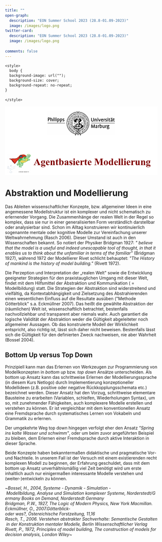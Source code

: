 ```yaml
---
title: ""
open-graph:
  description: "EON Summer School 2023 (28.8-01.09-2023)"
  image: /images/logo.png
twitter-card:
  description: "EON Summer School 2023 (28.8-01.09-2023)"
  image: /images/logo.png

comments: false
---
```


```{=html}
<style>
  body {
  background-image: url("");
  background-size: cover;
  background-repeat: no-repeat;
}
  
</style>
```
![](/images/logo.png)

# Abstraktion und Modellierung

Das Ableiten wissenschaftlicher Konzepte, bzw. allgemeiner Ideen in eine angemessene Modellstruktur ist ein komplexer und nicht schematisch zu erlernender Vorgang. Die Zusammenhänge der realen Welt in der Regel so komplex, dass sie nur in einer generalisierten Form verständlich darstellbar oder analysierbar sind. Schon im Alltag konstruieren wir kontinuierlich sogenannte mentale oder kognitive Modelle zur Vereinfachung unserer Weltwahrnehmung (Rasch 2006). Dieser Umstand ist auch in den Wissenschaften bekannt. So notiert der Physiker Bridgman 1927: *" believe that the model is a useful and indeed unescapable tool of thought, in that it enables us to think about the unfamiliar in terms of the familiar"* (Bridgman 1927), während 1972 der Modellierer Rivet schlicht behauptet: *"The History of mankind is the history of model building."* (Rivett 1972).

Die Perzeption und Interpretation der „realen Welt" sowie die Entwicklung geeigneter Strategien für den praxistauglichen Umgang mit dieser Welt, findet mit dem Hilfsmittel der Abstraktion und Kommunikation ( = Modellbildung) statt. Die Strategien der Abstraktion sind widerstreitend und vielfältig, da Kontextabhängigkeit und Zielsetzung des Abstrahierenden einen wesentlichen Einfluss auf die Resultate ausüben ("Methode Götterblick" s.a. Eckmüllner 2007). Das heißt die gewählte Abstraktion der (räumlichen) Welt ist, wissenschaftlich betrachtet, bestenfalls nachvollziehbar und transparent aber niemals wahr. Auch garantiert die logische Validität der Abstraktion weder die Gültigkeit abgeleiteter noch allgemeiner Aussagen. Ob das konstruierte Modell der Wirklichkeit entspricht, also richtig ist, lässt sich daher nicht beweisen. Bestenfalls lässt sich die Gültigkeit für den definierten Zweck nachweisen, nie aber Wahrheit (Bossel 2004).


## Bottom Up versus Top Down

Prinzipiell kann man das Erlernen von Werkzeugen zur Programmierung von Modellkonzepten in *bottom up* bzw. *top down* Ansätze unterscheiden. Als bottom up Ansatz kann das schrittweise Erlernen der Modellierungssprache (in diesem Kurs Netlogo) durch Implementierung konzeptioneller Modellideen (z.B. positive oder negative Rückkopplungsschemata etc.) bezeichnet werden. Dieser Ansatz hat den Vorzug, schrittweise elementare Bausteine zu erarbeiten (Variablen, schleifen, Wiederholungen Syntax), um so, mit zunehmender Fähigkeiten, auch komplexere Modelle erstellen und verstehen zu können. Er ist vergleichbar mit dem konventionellen Ansatz eine Fremdsprache durch systematisches Lernen von Vokabeln und Grammatik zu erlernen.

Der umgekehrte Weg top down hingegen verfolgt eher den Ansatz *"Spring ins kalte Wasser und schwimm"*, oder um beim zuvor angeführten Beispiel zu bleiben, dem Erlernen einer Fremdsprache durch aktive Interaktion in dieser Sprache.

Beide Konzepte haben bekanntermaßen didaktische und pragmatische  Vor- und Nachteile. In unserem Fall ist der Versuch mit einem existierenden recht komplexen Modell zu beginnen, der Erfahrung geschuldet, dass mit dem bottom up Ansatz unverhältnismäßig viel Zeit benötigt wird um erste inhaltlich auch nur einigermaßen interessante Modelle verstehen und (weiter-)entwickeln zu können.

~*Bossel, H., 2004, Systeme - Dynamik - Simulation - Modellbildung, Analyse und Simulation komplexer Systeme, Norderstedt/Germany Books on Demand, Norderstedt Germany\
Bridgman, P.W., 1927, The Logic of Modern Physics, New York Macmillan. \
Eckmüllner, O., 2007.Götterblick-oder was?, Östereichische Forstzeitung, 11,16\
Rasch, T., 2006. Verstehen abstrakter Sachverhalte: Semantische Gestalten in der Konstruktion mentaler Modelle, Berlin Wissenschaftlicher Verlag \
Rivett, P., 1972, Principles of model building, The construction of models for decision analysis, London Wiley*~
